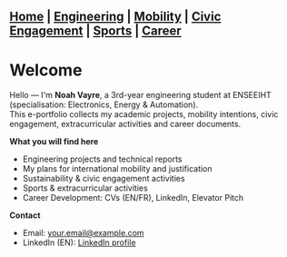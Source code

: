 [Home](index.md) | [Engineering](engineering.md) | [Mobility](mobility.md) | [Civic Engagement](civic.md) | [Sports](sports.md) | [Career](career.md)
---

# Welcome

Hello — I'm **Noah Vayre**, a 3rd-year engineering student at ENSEEIHT (specialisation: Electronics, Energy & Automation).  
This e-portfolio collects my academic projects, mobility intentions, civic engagement, extracurricular activities and career documents.

**What you will find here**
- Engineering projects and technical reports
- My plans for international mobility and justification
- Sustainability & civic engagement activities
- Sports & extracurricular activities
- Career Development: CVs (EN/FR), LinkedIn, Elevator Pitch

**Contact**
- Email: your.email@example.com  
- LinkedIn (EN): [LinkedIn profile]((https://www.linkedin.com/in/noah-vayre))  
